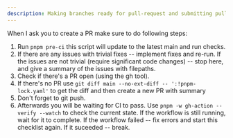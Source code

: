 ```yaml
---
description: Making branches ready for pull-request and submitting pull-requests
---
```


When I ask you to create a PR make sure to do following steps:

1. Run `pnpm pre-ci` this script will update to the latest main and run checks.
2. If there are any issues with trivial fixes -- implement fixes and re-run. If the issues are not trivial (require significant code changes) -- stop here, and give a summary of the issues with filepaths.
3. Check if there's a PR open (using the gh tool).
4. If there's no PR use `git diff main --no-ext-diff -- ':!pnpm-lock.yaml'` to get the diff and then create a new PR with summary
5. Don't forget to git push.
6. Afterwards you will be waiting for CI to pass. Use `pnpm -w gh-action --verify --watch` to check the current state. If the workflow is still running, wait for it to complete. If the workflow failed -- fix errors and start this checklist again. If it suceeded -- break.
